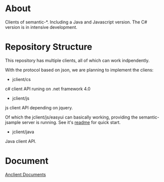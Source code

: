 # About

Clients of semantic-*. Including a Java and Javascript version. The C# version is in intensive development.

# Repository Structure

This repository has multiple clients, all of which can work indpendently.

With the protocol based on json, we are planning to implement the cliens:

- jclient/cs

c# client API runing on .net framework 4.0

- jclient/js

js client API depending on jquery.

Of which the jclient/js/easyui can basically working, providing the semantic-jsample
server is running. See it's [readme](./js/README.md) for quick start.

- jclient/java

Java client API.

# Document

[Anclient Documents](https://odys-z.github.io/Anclient)
